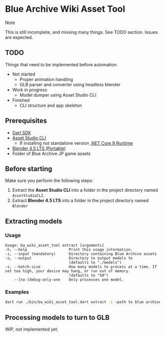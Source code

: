 # Blue Archive Wiki Asset Tool

> [!NOTE]
> This is still incomplete, and missing many things. See TODO section. Issues
> are expected.

## TODO

Things that need to be implemented before automation.

- Not started
    - Proper animation handling
    - GLB parser and converter using headless blender
- Work in progress
    - Model dumper using Asset Studio CLI
- Finished
    - CLI structure and app skeleton

## Prerequisites

- [Dart SDK](https://dart.dev/get-dart#install)
- [Asset Studio CLI](https://github.com/aelurum/AssetStudio/releases/latest)
  - If installing not standalone version
    [.NET Core 9 Runtime](https://dotnet.microsoft.com/download/dotnet/9.0/runtime)
- [Blender 4.5 LTS (Portable)](https://www.blender.org/download/lts/4-5/#versions)
- Folder of Blue Archive JP game assets

## Before starting

Make sure you perform the following steps:

1. Extract the **Asset Studio CLI** into a folder in the project directory named
   `AssetStudioCLI`.
1. Extract **Blender 4.5 LTS** into a folder in the project directory named
   `Blender`

## Extracting models

### Usage

```ansi
Usage: ba_wiki_asset_tool extract [arguments]
-h, --help                   Print this usage information.
-i, --input (mandatory)      Directory containing Blue Archive assets
-o, --output                 Directory to output models to
                             (defaults to "./models")
-s, --batch-size             How many models to process at a time. If set too high, your device may hang, or run out of memory.
                             (defaults to "50")
    --[no-]debug-only-one    Only processes one model.
```

### Examples

```bash
dart run ./bin/ba_wiki_asset_tool.dart extract -i <path to blue archive dump>
```

## Processing models to turn to GLB

WIP, not implemented yet.
